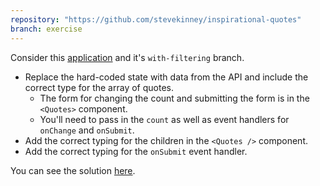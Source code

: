 ```yaml
---
repository: "https://github.com/stevekinney/inspirational-quotes"
branch: exercise
---
```


Consider this [application](https://github.com/stevekinney/inspirational-quotes/tree/with-filtering) and it's `with-filtering` branch.

* Replace the hard-coded state with data from the API and include the correct type for the array of quotes.
  * The form for changing the count and submitting the form is in the `<Quotes>` component.
  * You'll need to pass in the `count` as well as event handlers for `onChange` and `onSubmit`.
* Add the correct typing for the children in the `<Quotes />` component.
* Add the correct typing for the `onSubmit` event handler.

You can see the solution [here](State%20and%20events,%20a%20solution.md).
